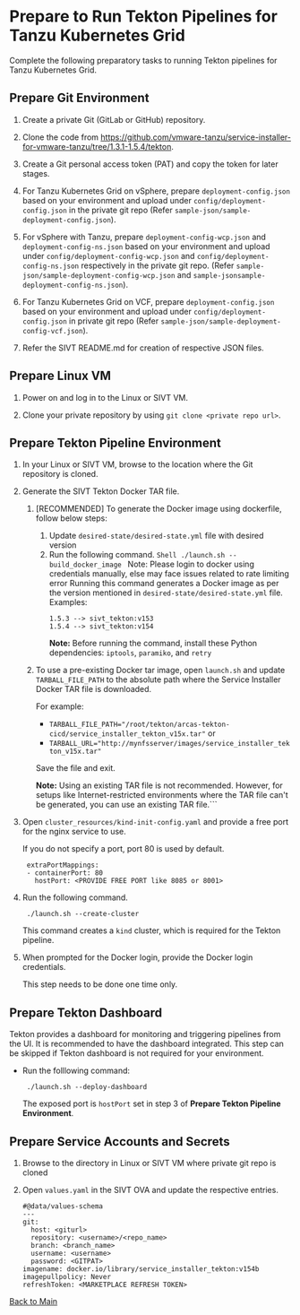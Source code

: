 # Prepare to Run Tekton Pipelines for Tanzu Kubernetes Grid

Complete the following preparatory tasks to running Tekton pipelines for Tanzu Kubernetes Grid.

## Prepare Git Environment
   
1. Create a private Git (GitLab or GitHub) repository.
   
2. Clone the code from https://github.com/vmware-tanzu/service-installer-for-vmware-tanzu/tree/1.3.1-1.5.4/tekton.
   
3. Create a Git personal access token (PAT) and copy the token for later stages.
   
4. For Tanzu Kubernetes Grid on vSphere, prepare `deployment-config.json` based on your environment and upload under `config/deployment-config.json` in the private git repo (Refer  `sample-json/sample-deployment-config.json`).
   
5. For vSphere with Tanzu, prepare `deployment-config-wcp.json` and `deployment-config-ns.json` based on your environment and upload under `config/deployment-config-wcp.json` and `config/deployment-config-ns.json` respectively in the private git repo. (Refer  `sample-json/sample-deployment-config-wcp.json` and `sample-jsonsample-deployment-config-ns.json`).
   
6. For Tanzu Kubernetes Grid on VCF, prepare `deployment-config.json` based on your environment and upload under `config/deployment-config.json` in private git repo (Refer  `sample-json/sample-deployment-config-vcf.json`).
   
7. Refer the SIVT README.md for creation of respective JSON files.

## Prepare Linux VM 

1. Power on and log in to the Linux or SIVT VM.
   
2. Clone your private repository by using `git clone <private repo url>`.
  
## Prepare Tekton Pipeline Environment
  
1. In your Linux or SIVT VM, browse to the location where the Git repository is cloned.
   
2. Generate the SIVT Tekton Docker TAR file.
    1. [RECOMMENDED] To generate the Docker image using dockerfile, follow below steps:
       1. Update `desired-state/desired-state.yml` file with desired version
       2. Run the following command.
               ```Shell
               ./launch.sh --build_docker_image
               ```
       Note: Please login to docker using credentials manually, else may face issues related to rate limiting error
       Running this command generates a Docker image as per the version mentioned in `desired-state/desired-state.yml` file.
          Examples:
          ```
          1.5.3 --> sivt_tekton:v153
          1.5.4 --> sivt_tekton:v154
          ```
          **Note:** Before running the command, install these Python dependencies: `iptools`, `paramiko`, and `retry`
   
    2. To use a pre-existing Docker tar image, open `launch.sh` and update `TARBALL_FILE_PATH` to the absolute path where the Service Installer Docker TAR file is downloaded.
         
        For example:

        - `TARBALL_FILE_PATH="/root/tekton/arcas-tekton-cicd/service_installer_tekton_v15x.tar"`
            or
        - `TARBALL_URL="http://mynfsserver/images/service_installer_tekton_v15x.tar"`
            
        Save the file and exit.

       **Note:** Using an existing TAR file is not recommended. 
       However, for setups like Internet-restricted environments where the TAR file can't be generated, you can use an existing TAR file.```

3. Open `cluster_resources/kind-init-config.yaml` and provide a free port for the nginx service to use.
  
    If you do not specify a port, port 80 is used by default.
        
    ```
     extraPortMappings:
     - containerPort: 80
       hostPort: <PROVIDE FREE PORT like 8085 or 8001>
    ```
  
4. Run the following command.
    ```shell
     ./launch.sh --create-cluster
    ``` 
        
    This command creates a `kind` cluster, which is required for the Tekton pipeline.
  
5. When prompted for the Docker login, provide the Docker login credentials.
          
    This step needs to be done one time only.
  
## Prepare Tekton Dashboard

Tekton provides a dashboard for monitoring and triggering pipelines from the UI. It is recommended to have the dashboard integrated. This step can be skipped if Tekton dashboard is not required for your environment.

- Run the folllowing command:
    ```shell
     ./launch.sh --deploy-dashboard
    ```
    The exposed port is `hostPort` set in step 3 of **Prepare Tekton Pipeline Environment**.

## Prepare Service Accounts and Secrets

1. Browse to the directory in Linux or SIVT VM where private git repo is cloned 

2. Open `values.yaml` in the SIVT OVA and update the respective entries.
      ```
      #@data/values-schema
      ---
      git:
        host: <giturl>
        repository: <username>/<repo_name>
        branch: <branch_name>
        username: <username>
        password: <GITPAT>
      imagename: docker.io/library/service_installer_tekton:v154b
      imagepullpolicy: Never
      refreshToken: <MARKETPLACE REFRESH TOKEN>
      ```

[Back to Main](./README.md)
